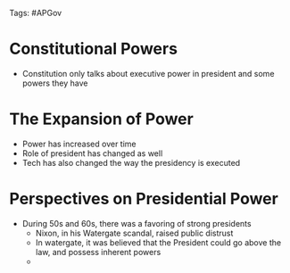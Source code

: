 Tags: #APGov

# Constitutional Powers
- Constitution only talks about executive power in president and some powers they have

# The Expansion of Power
- Power has increased over time
- Role of president has changed as well
- Tech has also changed the way the presidency is executed

# Perspectives on Presidential Power
- During 50s and 60s, there was a favoring of strong presidents
	- Nixon, in his Watergate scandal, raised public distrust
	- In watergate, it was believed that the President could go above the law, and possess inherent powers
	- 